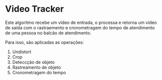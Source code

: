 # Video Tracker

Este algoritmo recebe um vídeo de entrada, o processa e retorna um vídeo de saída com o rastraemento e cronometragem do tempo de atendimento de uma pessoa no balcão de atendimento.

Para isso, são aplicadas as operações:

1. Undistort
2. Crop
3. Deteccção de objeto
4. Rastreamento de objeto
5. Cronometragem do tempo
